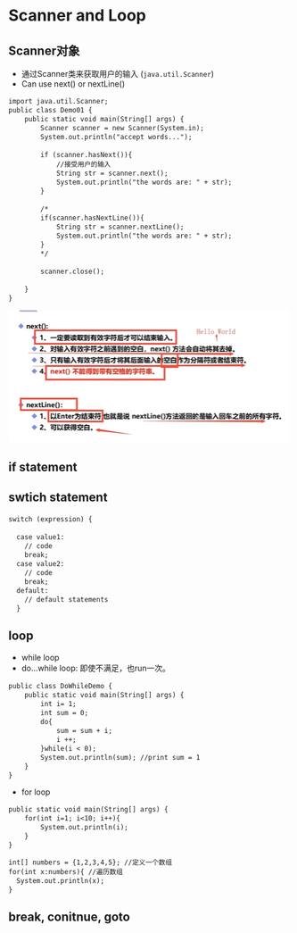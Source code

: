 # Scanner and Loop
## Scanner对象
- 通过Scanner类来获取用户的输入 (```java.util.Scanner```)
- Can use next() or nextLine()
```
import java.util.Scanner;
public class Demo01 {
    public static void main(String[] args) {
        Scanner scanner = new Scanner(System.in);
        System.out.println("accept words...");

        if (scanner.hasNext()){
            //接受用户的输入
            String str = scanner.next();
            System.out.println("the words are: " + str);
        }

        /*
        if(scanner.hasNextLine()){
            String str = scanner.nextLine();
            System.out.println("the words are: " + str);
        }
        */

        scanner.close();

    }
}
```

![04Scanner](https://raw.githubusercontent.com/suereey/Full_Java_Path/main/ScreenShot/JavaSE/04_Scanner_next.png)

## if statement
## swtich statement

```
switch (expression) {

  case value1:
    // code
    break;
  case value2:
    // code
    break;  
  default:
    // default statements
  }
```

## loop
- while loop
- do...while loop: 即使不满足，也run一次。
```
public class DoWhileDemo {
    public static void main(String[] args) {
        int i= 1;
        int sum = 0;
        do{
            sum = sum + i;
            i ++;
        }while(i < 0);
        System.out.println(sum); //print sum = 1
    }
}

``` 
- for loop
```
public static void main(String[] args) {
    for(int i=1; i<10; i++){
        System.out.println(i);
    }
}
```

``` 
int[] numbers = {1,2,3,4,5}; //定义一个数组
for(int x:numbers){ //遍历数组
  System.out.println(x);
}
```

## break, conitnue, goto
